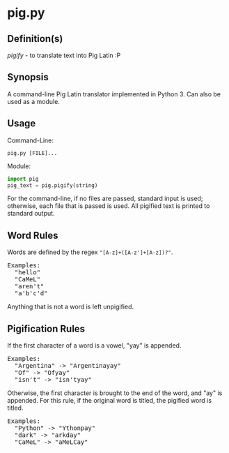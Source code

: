# pig.py

## Definition(s)
*pigify* - to translate text into Pig Latin :P

## Synopsis
A command-line Pig Latin translator implemented in Python 3. Can also be used as a module.

## Usage
Command-Line:
```
pig.py [FILE]...
```

Module:
```python
import pig
pig_text = pig.pigify(string)
```

For the command-line, if no files are passed, standard input is used; otherwise, each file that is passed is used. All pigified text is printed to standard output.

## Word Rules
Words are defined by the regex `"[A-z]+([A-z']+[A-z])?"`.
<pre>
Examples:
  "hello"
  "CaMeL"
  "aren't"
  "a'b'c'd"
</pre>

Anything that is not a word is left unpigified.

## Pigification Rules
If the first character of a word is a vowel, "yay" is appended.
<pre>
Examples:
  "Argentina" -> "Argentinayay"
  "Of" -> "Ofyay"
  "isn't" -> "isn'tyay"
</pre>

Otherwise, the first character is brought to the end of the word, and "ay" is appended. For this rule, if the original word is titled, the pigified word is titled.
<pre>
Examples:
  "Python" -> "Ythonpay"
  "dark" -> "arkday"
  "CaMeL" -> "aMeLCay"
</pre>
